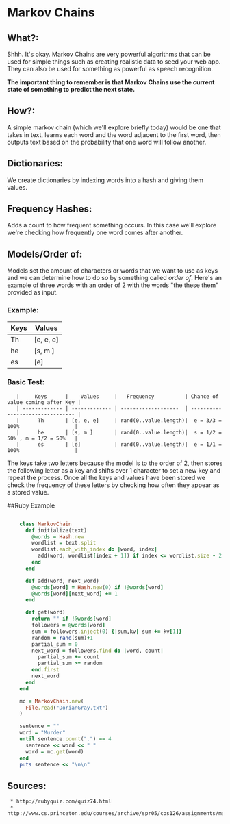 # Markov Chains

## What?:

  Shhh. It's okay. Markov Chains are very powerful algorithms that can be used for simple things such as creating realistic data to seed your web app. They can also be used for something as powerful as speech recognition. 

  **The important thing to remember is that Markov Chains use the current state of something to predict the next state.** 

## How?:

   A simple markov chain (which we'll explore briefly today) would be one that takes in text, learns each word and the word adjacent to the first word, then outputs text based on the probability that one word will follow another.

## Dictionaries:

   We create dictionaries by indexing words into a hash and giving them values.

## Frequency Hashes:

   Adds a count to how frequent something occurs. In this case we'll explore we're checking how frequently one word comes after another. 

## Models/Order of:
   Models set the amount of characters or words that we want to use as keys and we can determine how to do so by something called *order of*. Here's an example of three words with an order of 2 with the words "the these them" provided as input.
### Example:

   |     Keys      |    Values     |   
   | ------------- | ------------- | 
   |      Th       | [e, e, e]     |
   |      he       | [s, m ]       |
   |      es       | [e]           |          




### Basic Test:

```
   |     Keys      |    Values     |   Frequency          | Chance of value coming after Key | 
   | ------------- | ------------- | -------------------  | -------------------------------- | 
   |      Th       | [e, e, e]     | rand(0..value.length)|  e = 3/3 = 100%                  |   
   |      he       | [s, m ]       | rand(0..value.length)|  s = 1/2 = 50% , m = 1/2 = 50%   |   
   |      es       | [e]           | rand(0..value.length)|  e = 1/1 = 100%                  |
```

  The keys take two letters because the model is to the order of 2, then stores the following letter as a key and shifts over 1 character to set a new key and repeat the process. Once all the keys and values have been stored we check the frequency of these letters by checking how often they appear as a stored value. 


 
##Ruby Example

```ruby

    class MarkovChain
      def initialize(text)
        @words = Hash.new
        wordlist = text.split
        wordlist.each_with_index do |word, index|
          add(word, wordlist[index + 1]) if index <= wordlist.size - 2
        end
      end

      def add(word, next_word)
        @words[word] = Hash.new(0) if !@words[word]
        @words[word][next_word] += 1
      end

      def get(word)
        return "" if !@words[word]
        followers = @words[word]
        sum = followers.inject(0) {|sum,kv| sum += kv[1]}
        random = rand(sum)+1
        partial_sum = 0
        next_word = followers.find do |word, count|
          partial_sum += count
          partial_sum >= random
        end.first
        next_word
      end
    end

    mc = MarkovChain.new(
      File.read("DorianGray.txt")
    )

    sentence = ""
    word = "Murder"
    until sentence.count(".") == 4
      sentence << word << " "
      word = mc.get(word)
    end
    puts sentence << "\n\n"
```

## Sources:

     * http://rubyquiz.com/quiz74.html
     * http://www.cs.princeton.edu/courses/archive/spr05/cos126/assignments/markov.html